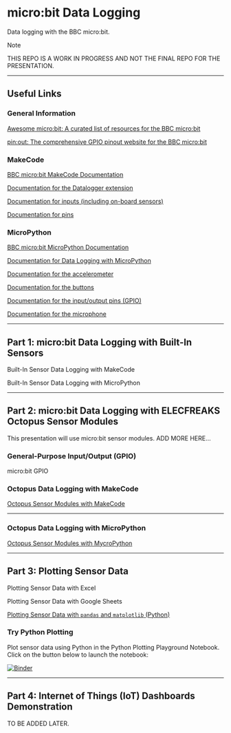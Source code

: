 # micro:bit Data Logging
Data logging with the BBC micro:bit. 

> [!NOTE]
> THIS REPO IS A WORK IN PROGRESS AND NOT THE FINAL REPO FOR THE PRESENTATION.

---





## Useful Links

### General Information

[Awesome micro:bit: A curated list of resources for the BBC micro:bit](https://github.com/carlosperate/awesome-microbit)

[pin:out: The comprehensive GPIO pinout website for the BBC micro:bit](https://microbit.pinout.xyz/)



### MakeCode

[BBC micro:bit MakeCode Documentation](https://makecode.microbit.org/docs)

[Documentation for the Datalogger extension](https://makecode.microbit.org/reference/datalogger)

[Documentation for inputs (including on-board sensors)](https://makecode.microbit.org/reference/input)

[Documentation for pins](https://makecode.microbit.org/reference/pins)

### MicroPython

[BBC micro:bit MicroPython Documentation](https://microbit-micropython.readthedocs.io/en/v2-docs/)

[Documentation for Data Logging with MicroPython](https://microbit-micropython.readthedocs.io/en/v2-docs/log.html)

[Documentation for the accelerometer](https://microbit-micropython.readthedocs.io/en/v2-docs/accelerometer.html)

[Documentation for the buttons](https://microbit-micropython.readthedocs.io/en/v2-docs/button.html)

[Documentation for the input/output pins (GPIO)](https://microbit-micropython.readthedocs.io/en/v2-docs/pin.html)

[Documentation for the microphone](https://microbit-micropython.readthedocs.io/en/v2-docs/microphone.html)



---

## Part 1: micro:bit Data Logging with Built-In Sensors

Built-In Sensor Data Logging with MakeCode

Built-In Sensor Data Logging with MicroPython

---
## Part 2: micro:bit Data Logging with ELECFREAKS Octopus Sensor Modules

This presentation will use micro:bit sensor modules. ADD MORE HERE...

### General-Purpose Input/Output (GPIO)

micro:bit GPIO  

### Octopus Data Logging with MakeCode

[Octopus Sensor Modules with MakeCode](markdown-files/octopus-makecode.md)

---

### Octopus Data Logging with MicroPython

[Octopus Sensor Modules with MycroPython](markdown-files/octopus-micropython.md)



---

## Part 3: Plotting Sensor Data

Plotting Sensor Data with Excel

Plotting Sensor Data with Google Sheets

[Plotting Sensor Data with `pandas` and `matplotlib` (Python)](https://github.com/simonhasan/microbit-data-logging-2023-12-03/blob/main/code-files/python_plotting/python_plotting.ipynb)

### Try Python Plotting

Plot sensor data using Python in the Python Plotting Playground Notebook. Click on the button below to launch the notebook:

[![Binder](https://mybinder.org/badge_logo.svg)](https://mybinder.org/v2/gh/simonhasan/microbit-data-logging-2023-12-03/HEAD?labpath=code-files%2Fpython_plotting%2Fpython_plotting_playground.ipynb)

---
## Part 4: Internet of Things (IoT) Dashboards Demonstration

TO BE ADDED LATER.
